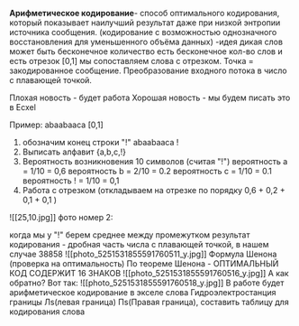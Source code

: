 **Арифметическое кодирование**- способ оптимального кодирования, который показывает наилучший результат даже при низкой энтропии источника сообщения.
(кодирование с возможностью однозначного восстановления для уменьшенного объёма данных)
-идея дикая
слов может быть бесконечное количество 
есть бесконечное кол-во слов и есть отрезок [0,1] мы сопоставляем слова с отрезком. Точка = закодированное сообщение. Преобразование входного потока в число с плавающей точкой.

Плохая новость - будет работа 
Хорошая новость - мы будем писать это в Ecxel 

Пример:
abaabaaca [0,1] 
1) обозначим конец строки "!" abaabaaca !
2) Выписать алфавит {a,b,c,!}
3) Вероятность возникновения 10 символов (считая "!")
	  вероятность а = 1/10 = 0,6
	  вероятность b = 2/10 = 0.2
	  вероятность c = 1/10 = 0.1
	  вероятность ! = 1/10 = 0,1
4) Работа с отрезком (откладываем на отрезке по порядку 0,6 + 0,2 + 0,1 + 0,1 )

![[25,10.jpg]]
фото номер 2:

когда мы у "!"
берем среднее между промежутком
результат кодирования - дробная часть числа с плавающей точкой, в нашем случае 38858
![[photo_5251531855591760511_y.jpg]]
 Формула Шенона (проверка на оптимальность)
 По теореме Шенона - ОПТИМАЛЬНЫЙ КОД СОДЕРЖИТ 16 ЗНАКОВ
 ![[photo_5251531855591760516_y.jpg]]
 А как обратно? 
 Вот так:
 ![[photo_5251531855591760518_y.jpg]]
 В работе будет арифметическое кодирование в экселе слова Гидроэлектростанция
 границы Лs(левая граница) Пs(Правая граница), составить таблицу для кодирования слова